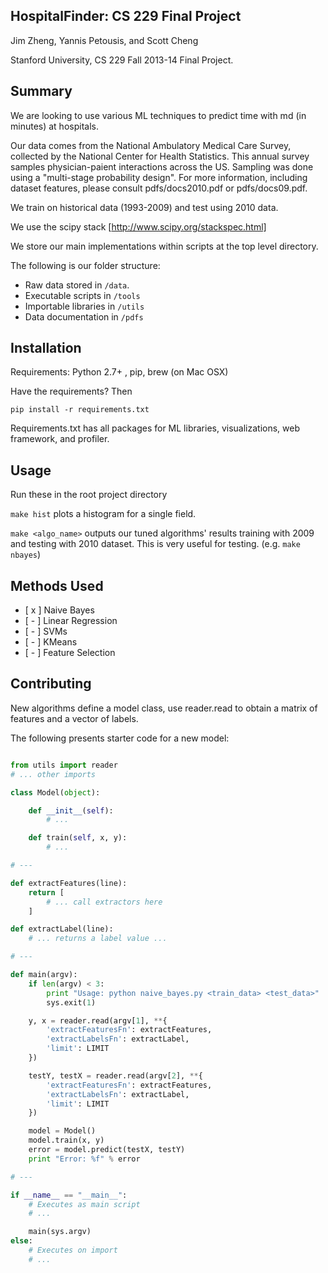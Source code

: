 HospitalFinder: CS 229 Final Project
---

Jim Zheng, Yannis Petousis, and Scott Cheng

Stanford University, CS 229 Fall 2013-14 Final Project. 

Summary
---

We are looking to use various ML techniques to predict time with md (in minutes) at hospitals.

Our data comes from the National Ambulatory Medical Care Survey, collected by the National Center for Health Statistics. This annual survey samples physician-paient interactions across
the US. Sampling was done using a "multi-stage probability design". For more information, including dataset features, please consult pdfs/docs2010.pdf or pdfs/docs09.pdf.

We train on historical data (1993-2009) and test using 2010 data. 

We use the scipy stack [http://www.scipy.org/stackspec.html]

We store our main implementations within scripts at the top level directory.

The following is our folder structure:

- Raw data stored in `/data`.
- Executable scripts in `/tools`
- Importable libraries in `/utils`
- Data documentation in `/pdfs`

Installation
---

Requirements: Python 2.7+ , pip, brew (on Mac OSX)

Have the requirements? Then

	pip install -r requirements.txt

Requirements.txt has all packages for ML libraries, visualizations, web framework, and profiler.

Usage
---

Run these in the root project directory

`make hist` plots a histogram for a single field. 

`make <algo_name>` outputs our tuned algorithms' results training with 2009 and testing with 2010 dataset. This is very useful for testing.
(e.g. `make nbayes`)

Methods Used 
---

- [ x ] Naive Bayes
- [ - ] Linear Regression
- [ - ] SVMs
- [ - ] KMeans
- [ - ] Feature Selection

Contributing
---

New algorithms define a model class, use reader.read to obtain a matrix of features and a vector of labels. 

The following presents starter code for a new model:

```python

from utils import reader
# ... other imports

class Model(object):

	def __init__(self):
		# ...

	def train(self, x, y):
		# ...

# ---

def extractFeatures(line):
	return [
		# ... call extractors here
	]

def extractLabel(line):
	# ... returns a label value ...

# ---

def main(argv):
	if len(argv) < 3:
		print "Usage: python naive_bayes.py <train_data> <test_data>"
		sys.exit(1)

	y, x = reader.read(argv[1], **{
		'extractFeaturesFn': extractFeatures, 
		'extractLabelsFn': extractLabel, 
		'limit': LIMIT
	})

	testY, testX = reader.read(argv[2], **{
		'extractFeaturesFn': extractFeatures, 
		'extractLabelsFn': extractLabel, 
		'limit': LIMIT
	})

	model = Model()
	model.train(x, y)
	error = model.predict(testX, testY)
	print "Error: %f" % error

# ---

if __name__ == "__main__":
	# Executes as main script
	# ...

	main(sys.argv)
else:
	# Executes on import
	# ...

```

